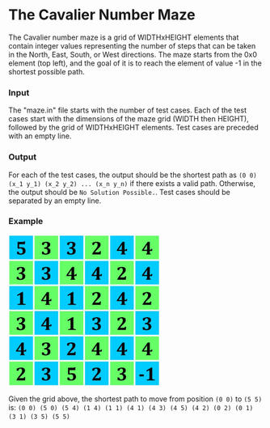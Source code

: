 # The Cavalier Number Maze

The Cavalier number maze is a grid of WIDTHxHEIGHT elements that contain integer values representing the number of steps that can be taken in the North, East, South, or West directions. The maze starts from the 0x0 element (top left), and the goal of it is to reach the element of value -1 in the shortest possible path.

### Input
The "maze.in" file starts with the number of test cases. Each of the test cases start with the dimensions of the maze grid (WIDTH then HEIGHT), followed by the grid of WIDTHxHEIGHT elements. Test cases are preceded with an empty line.

### Output
For each of the test cases, the output should be the shortest path as `(0 0) (x_1 y_1) (x_2 y_2) ... (x_n y_n)` if there exists a valid path. Otherwise, the output should be `No Solution Possible.`. Test cases should be separated by an empty line.

### Example
<img src="https://github.com/madmoh/coding-challenges/blob/master/GPC2011/maze/maze_sample.jpg" width="300">

Given the grid above, the shortest path to move from position `(0 0)` to `(5 5)` is:
`(0 0) (5 0) (5 4) (1 4) (1 1) (4 1) (4 3) (4 5) (4 2) (0 2) (0 1) (3 1) (3 5) (5 5)`

